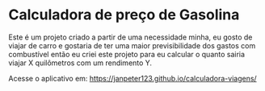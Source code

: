 # Calculadora de preço de Gasolina
Este é um projeto criado a partir de uma necessidade minha, eu gosto de viajar de carro e gostaria de ter uma maior previsibilidade dos gastos com combustível
então eu criei este projeto para eu calcular o quanto sairia viajar X quilômetros com um rendimento Y.

Acesse o aplicativo em:
https://janpeter123.github.io/calculadora-viagens/
